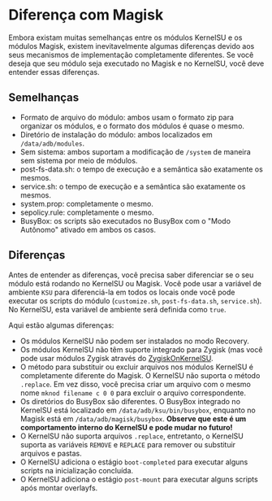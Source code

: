 # Diferença com Magisk

Embora existam muitas semelhanças entre os módulos KernelSU e os módulos Magisk, existem inevitavelmente algumas diferenças devido aos seus mecanismos de implementação completamente diferentes. Se você deseja que seu módulo seja executado no Magisk e no KernelSU, você deve entender essas diferenças.

## Semelhanças

- Formato de arquivo do módulo: ambos usam o formato zip para organizar os módulos, e o formato dos módulos é quase o mesmo.
- Diretório de instalação do módulo: ambos localizados em `/data/adb/modules`.
- Sem sistema: ambos suportam a modificação de `/system` de maneira sem sistema por meio de módulos.
- post-fs-data.sh: o tempo de execução e a semântica são exatamente os mesmos.
- service.sh: o tempo de execução e a semântica são exatamente os mesmos.
- system.prop: completamente o mesmo.
- sepolicy.rule: completamente o mesmo.
- BusyBox: os scripts são executados no BusyBox com o "Modo Autônomo" ativado em ambos os casos.

## Diferenças

Antes de entender as diferenças, você precisa saber diferenciar se o seu módulo está rodando no KernelSU ou Magisk. Você pode usar a variável de ambiente `KSU` para diferenciá-la em todos os locais onde você pode executar os scripts do módulo (`customize.sh`, `post-fs-data.sh`, `service.sh`). No KernelSU, esta variável de ambiente será definida como `true`.

Aqui estão algumas diferenças:

- Os módulos KernelSU não podem ser instalados no modo Recovery.
- Os módulos KernelSU não têm suporte integrado para Zygisk (mas você pode usar módulos Zygisk através do [ZygiskOnKernelSU](https://github.com/Dr-TSNG/ZygiskOnKernelSU).
- O método para substituir ou excluir arquivos nos módulos KernelSU é completamente diferente do Magisk. O KernelSU não suporta o método `.replace`. Em vez disso, você precisa criar um arquivo com o mesmo nome `mknod filename c 0 0` para excluir o arquivo correspondente.
- Os diretórios do BusyBox são diferentes. O BusyBox integrado no KernelSU está localizado em `/data/adb/ksu/bin/busybox`, enquanto no Magisk está em `/data/adb/magisk/busybox`. **Observe que este é um comportamento interno do KernelSU e pode mudar no futuro!**
- O KernelSU não suporta arquivos `.replace`, entretanto, o KernelSU suporta as variáveis ​​`REMOVE` e `REPLACE` para remover ou substituir arquivos e pastas.
- O KernelSU adiciona o estágio `boot-completed` para executar alguns scripts na inicialização concluída.
- O KernelSU adiciona o estágio `post-mount` para executar alguns scripts após montar overlayfs.
